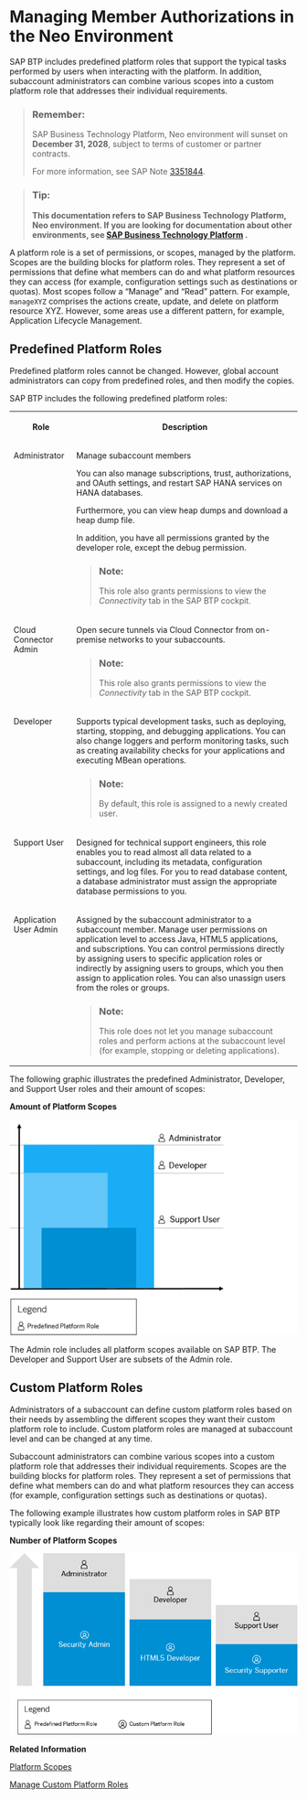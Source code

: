 <!-- loioa1ab5c4cc117455392cd0a512c7f890d -->

# Managing Member Authorizations in the Neo Environment

SAP BTP includes predefined platform roles that support the typical tasks performed by users when interacting with the platform. In addition, subaccount administrators can combine various scopes into a custom platform role that addresses their individual requirements.



> ### Remember:  
> SAP Business Technology Platform, Neo environment will sunset on **December 31, 2028**, subject to terms of customer or partner contracts.
> 
> For more information, see SAP Note [3351844](https://me.sap.com/notes/3351844).

> ### Tip:  
> **This documentation refers to SAP Business Technology Platform, Neo environment. If you are looking for documentation about other environments, see [SAP Business Technology Platform](https://help.sap.com/docs/btp/sap-business-technology-platform/sap-business-technology-platform?version=Cloud) .**



A platform role is a set of permissions, or scopes, managed by the platform. Scopes are the building blocks for platform roles. They represent a set of permissions that define what members can do and what platform resources they can access \(for example, configuration settings such as destinations or quotas\). Most scopes follow a “Manage” and “Read” pattern. For example, `manageXYZ` comprises the actions create, update, and delete on platform resource XYZ. However, some areas use a different pattern, for example, Application Lifecycle Management.



## Predefined Platform Roles

Predefined platform roles cannot be changed. However, global account administrators can copy from predefined roles, and then modify the copies.

SAP BTP includes the following predefined platform roles:


<table>
<tr>
<th valign="top">

Role

</th>
<th valign="top">

Description

</th>
</tr>
<tr>
<td valign="top">

Administrator

</td>
<td valign="top">

Manage subaccount members

You can also manage subscriptions, trust, authorizations, and OAuth settings, and restart SAP HANA services on HANA databases.

Furthermore, you can view heap dumps and download a heap dump file.

In addition, you have all permissions granted by the developer role, except the debug permission.

> ### Note:  
> This role also grants permissions to view the *Connectivity* tab in the SAP BTP cockpit.



</td>
</tr>
<tr>
<td valign="top">

Cloud Connector Admin

</td>
<td valign="top">

Open secure tunnels via Cloud Connector from on-premise networks to your subaccounts.

> ### Note:  
> This role also grants permissions to view the *Connectivity* tab in the SAP BTP cockpit.



</td>
</tr>
<tr>
<td valign="top">

Developer

</td>
<td valign="top">

Supports typical development tasks, such as deploying, starting, stopping, and debugging applications. You can also change loggers and perform monitoring tasks, such as creating availability checks for your applications and executing MBean operations.

> ### Note:  
> By default, this role is assigned to a newly created user.



</td>
</tr>
<tr>
<td valign="top">

Support User

</td>
<td valign="top">

Designed for technical support engineers, this role enables you to read almost all data related to a subaccount, including its metadata, configuration settings, and log files. For you to read database content, a database administrator must assign the appropriate database permissions to you.

</td>
</tr>
<tr>
<td valign="top">

Application User Admin

</td>
<td valign="top">

Assigned by the subaccount administrator to a subaccount member. Manage user permissions on application level to access Java, HTML5 applications, and subscriptions. You can control permissions directly by assigning users to specific application roles or indirectly by assigning users to groups, which you then assign to application roles. You can also unassign users from the roles or groups.

> ### Note:  
> This role does not let you manage subaccount roles and perform actions at the subaccount level \(for example, stopping or deleting applications\).



</td>
</tr>
</table>

The following graphic illustrates the predefined Administrator, Developer, and Support User roles and their amount of scopes:

  
  
**Amount of Platform Scopes**

![](images/Predefined_Roles_e7daa6d.png " Amount of Platform Scopes")

The Admin role includes all platform scopes available on SAP BTP. The Developer and Support User are subsets of the Admin role.



<a name="loioa1ab5c4cc117455392cd0a512c7f890d__section_sfm_2x3_d1b"/>

## Custom Platform Roles

Administrators of a subaccount can define custom platform roles based on their needs by assembling the different scopes they want their custom platform role to include. Custom platform roles are managed at subaccount level and can be changed at any time.

Subaccount administrators can combine various scopes into a custom platform role that addresses their individual requirements. Scopes are the building blocks for platform roles. They represent a set of permissions that define what members can do and what platform resources they can access \(for example, configuration settings such as destinations or quotas\).

The following example illustrates how custom platform roles in SAP BTP typically look like regarding their amount of scopes:

  
  
**Number of Platform Scopes**

![](images/Custom_Roles_bfb3eeb.png "Number of Platform Scopes")

**Related Information**  


[Platform Scopes](platform-scopes-f226074.md "")

[Manage Custom Platform Roles](manage-custom-platform-roles-ede5f72.md "Subaccount administrators can define custom platform roles and assign them to the members of its subaccounts.")

